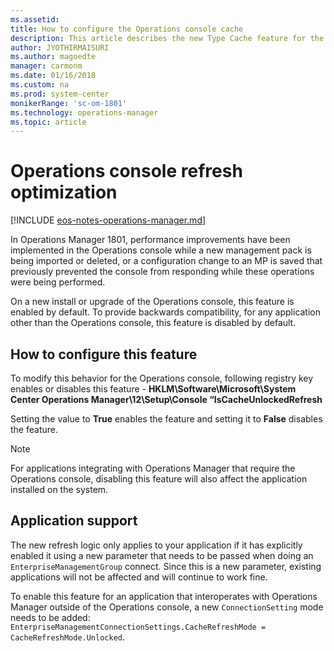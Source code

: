 ```yaml
---
ms.assetid:
title: How to configure the Operations console cache
description: This article describes the new Type Cache feature for the System Center Operations Manager Operations console and dependent applications.
author: JYOTHIRMAISURI
ms.author: magoedte
manager: carmonm
ms.date: 01/16/2018
ms.custom: na
ms.prod: system-center
monikerRange: 'sc-om-1801'
ms.technology: operations-manager
ms.topic: article
---
```


# Operations console refresh optimization


[!INCLUDE [eos-notes-operations-manager.md](../includes/eos-notes-operations-manager.md)]


In Operations Manager 1801, performance improvements have been implemented in the Operations console while a new management pack is being imported or deleted, or a configuration change to an MP is saved that previously prevented the console from responding while these operations were being performed.  

On a new install or upgrade of the Operations console, this feature is enabled by default.  To provide backwards compatibility, for any application other than the Operations console, this feature is disabled by default.  

## How to configure this feature
To modify this behavior for the Operations console, following registry key enables or disables this feature - **HKLM\Software\Microsoft\System Center Operations Manager\12\Setup\Console “IsCacheUnlockedRefresh**

Setting the value to **True** enables the feature and setting it to **False** disables the feature.

> [!NOTE]
> For applications integrating with Operations Manager that require the Operations console, disabling this feature will also affect the application installed on the system.  
>

## Application support
The new refresh logic only applies to your application if it has explicitly enabled it using a new parameter that needs to be passed when doing an `EnterpriseManagementGroup` connect. Since this is a new parameter, existing applications will not be affected and will continue to work fine.  

To enable this feature for an application that interoperates with Operations Manager outside of the Operations console, a new `ConnectionSetting` mode needs to be added:
`EnterpriseManagementConnectionSettings.CacheRefreshMode = CacheRefreshMode.Unlocked`.  
